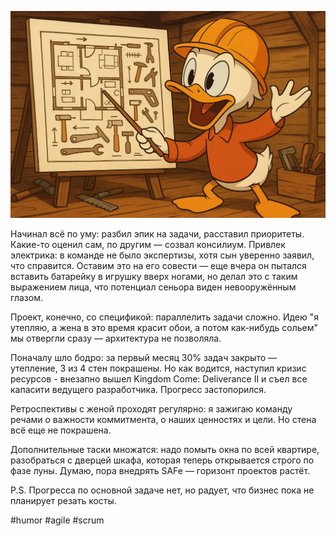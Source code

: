 ![alt text](Я-внедрил-скрам.png)

Начинал всё по уму: разбил эпик на задачи, расставил приоритеты. Какие-то оценил сам, по другим — созвал консилиум. Привлек электрика: в команде не было экспертизы, хотя сын уверенно заявил, что справится. Оставим это на его совести — еще вчера он пытался вставить батарейку в игрушку вверх ногами, но делал это с таким выражением лица, что потенциал сеньора виден невооружённым глазом.

Проект, конечно, со спецификой: параллелить задачи сложно. Идею "я утепляю, а жена в это время красит обои, а потом как-нибудь сольем" мы отвергли сразу — архитектура не позволяла.

Поначалу шло бодро: за первый месяц 30% задач закрыто — утепление, 3 из 4 стен покрашены. Но как водится, наступил кризис ресурсов - внезапно вышел Kingdom Come: Deliverance II и съел все капасити ведущего разработчика. Прогресс застопорился.

Ретроспективы с женой проходят регулярно: я зажигаю команду речами о важности коммитмента, о наших ценностях и цели. Но стена всё еще не покрашена.

Дополнительные таски множатся: надо помыть окна по всей квартире, разобраться с дверцей шкафа, которая теперь открывается строго по фазе луны. Думаю, пора внедрять SAFe — горизонт проектов растёт.

P.S. Прогресса по основной задаче нет, но радует, что бизнес пока не планирует резать косты.

#humor #agile #scrum